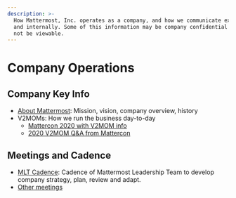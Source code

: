 ```yaml
---
description: >-
  How Mattermost, Inc. operates as a company, and how we communicate externally
  and internally. Some of this information may be company confidential and may
  not be viewable.
---
```


# Company Operations

## Company Key Info

* [About Mattermost](../../company/about-mattermost/#mission): Mission, vision, company overview, history
* V2MOMs: How we run the business day-to-day
  * [Mattercon 2020 with V2MOM info](https://docs.google.com/presentation/d/1BDSaeW-M92gth_NM1vI23dtbFLBsYVIk/edit#slide=id.g6f3b66b1fb_0_337)
  * [2020 V2MOM Q&A from Mattercon](https://docs.google.com/spreadsheets/d/1uQ1-3QFTo1JsKE8yiopjs-Bp1JoZVg96twA6lLd1Tzo/edit#gid=1550509630)

## Meetings and Cadence

* [MLT Cadence](mlt-cadence/): Cadence of Mattermost Leadership Team to develop company strategy, plan, review and adapt.
* [Other meetings](https://app.gitbook.com/@mattermost/s/handbook/~/drafts/-M2j7ENfV5Xvpq4KSr8D/operations/operations/company-cadence)

### 

